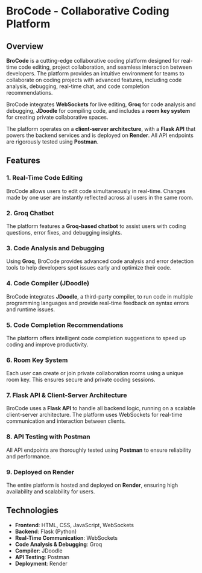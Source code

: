 # BroCode - Collaborative Coding Platform

## Overview

**BroCode** is a cutting-edge collaborative coding platform designed for real-time code editing, project collaboration, and seamless interaction between developers. The platform provides an intuitive environment for teams to collaborate on coding projects with advanced features, including code analysis, debugging, real-time chat, and code completion recommendations.

BroCode integrates **WebSockets** for live editing, **Groq** for code analysis and debugging, **JDoodle** for compiling code, and includes a **room key system** for creating private collaborative spaces.

The platform operates on a **client-server architecture**, with a **Flask API** that powers the backend services and is deployed on **Render**. All API endpoints are rigorously tested using **Postman**.

## Features

### 1. Real-Time Code Editing
BroCode allows users to edit code simultaneously in real-time. Changes made by one user are instantly reflected across all users in the same room.

### 2. Groq Chatbot
The platform features a **Groq-based chatbot** to assist users with coding questions, error fixes, and debugging insights.

### 3. Code Analysis and Debugging
Using **Groq**, BroCode provides advanced code analysis and error detection tools to help developers spot issues early and optimize their code.

### 4. Code Compiler (JDoodle)
BroCode integrates **JDoodle**, a third-party compiler, to run code in multiple programming languages and provide real-time feedback on syntax errors and runtime issues.

### 5. Code Completion Recommendations
The platform offers intelligent code completion suggestions to speed up coding and improve productivity.

### 6. Room Key System
Each user can create or join private collaboration rooms using a unique room key. This ensures secure and private coding sessions.

### 7. Flask API & Client-Server Architecture
BroCode uses a **Flask API** to handle all backend logic, running on a scalable client-server architecture. The platform uses WebSockets for real-time communication and interaction between clients.

### 8. API Testing with Postman
All API endpoints are thoroughly tested using **Postman** to ensure reliability and performance.

### 9. Deployed on Render
The entire platform is hosted and deployed on **Render**, ensuring high availability and scalability for users.

## Technologies

* **Frontend**: HTML, CSS, JavaScript, WebSockets
* **Backend**: Flask (Python)
* **Real-Time Communication**: WebSockets
* **Code Analysis & Debugging**: Groq
* **Compiler**: JDoodle
* **API Testing**: Postman
* **Deployment**: Render
  
